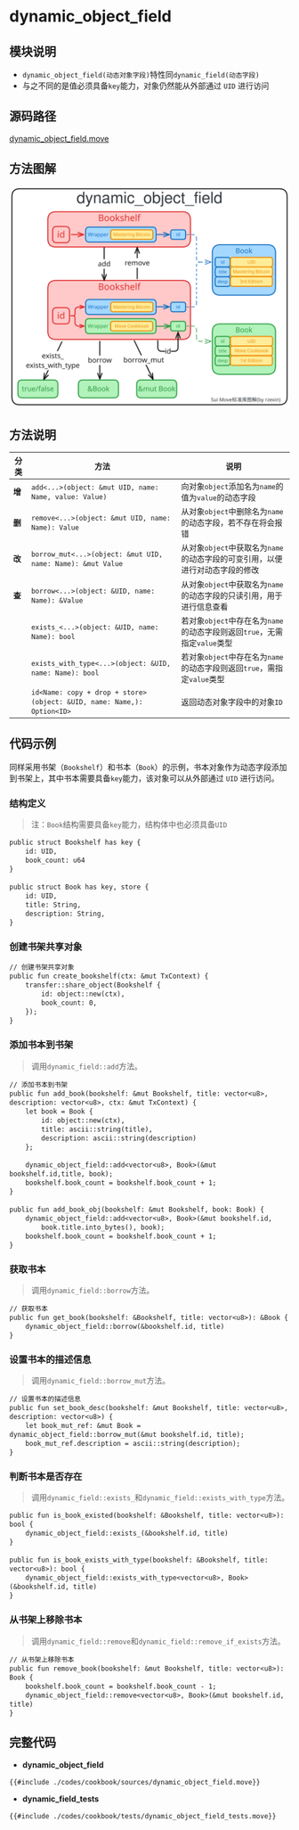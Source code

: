 # dynamic_object_field

## 模块说明

- `dynamic_object_field(动态对象字段)`特性同`dynamic_field(动态字段)`
- 与之不同的是值必须具备`key`能力，对象仍然能从外部通过 `UID` 进行访问

## 源码路径

[dynamic_object_field.move](https://github.com/MystenLabs/sui/blob/main/crates/sui-framework/packages/sui-framework/sources/dynamic_object_field.move)

## 方法图解

![](images/dynamic_object_field.svg)

## 方法说明

| 分类   | 方法                                                                   | 说明                                                                         |
| ------ | ---------------------------------------------------------------------- | ---------------------------------------------------------------------------- |
| **增** | `add<...>(object: &mut UID, name: Name, value: Value)`                 | 向对象`object`添加名为`name`的值为`value`的动态字段                          |
| **删** | `remove<...>(object: &mut UID, name: Name): Value `                    | 从对象`object`中删除名为`name`的动态字段，若不存在将会报错                   |
| **改** | `borrow_mut<...>(object: &mut UID, name: Name): &mut Value`            | 从对象`object`中获取名为`name`的动态字段的可变引用，以便进行对动态字段的修改 |
| **查** | `borrow<...>(object: &UID, name: Name): &Value`                        | 从对象`object`中获取名为`name`的动态字段的只读引用，用于进行信息查看         |
|        | `exists_<...>(object: &UID, name: Name): bool`                         | 若对象`object`中存在名为`name`的动态字段则返回`true`，无需指定`value`类型    |
|        | `exists_with_type<...>(object: &UID, name: Name): bool`                | 若对象`object`中存在名为`name`的动态字段则返回`true`，需指定`value`类型      |
|        | `id<Name: copy + drop + store>(object: &UID, name: Name,): Option<ID>` | 返回动态对象字段中的对象`ID`                                                 |

## 代码示例

同样采用书架（`Bookshelf`）和书本（`Book`）的示例，书本对象作为动态字段添加到书架上，其中书本需要具备`key`能力，该对象可以从外部通过 `UID` 进行访问。

### 结构定义

> 注：`Book`结构需要具备`key`能力，结构体中也必须具备`UID`

```move
public struct Bookshelf has key {
    id: UID,
    book_count: u64
}

public struct Book has key, store {
    id: UID,
    title: String,
    description: String,
}
```

### 创建书架共享对象

```move
// 创建书架共享对象
public fun create_bookshelf(ctx: &mut TxContext) {
    transfer::share_object(Bookshelf {
        id: object::new(ctx),
        book_count: 0,
    });
}
```

### 添加书本到书架

> 调用`dynamic_field::add`方法。

```move
// 添加书本到书架
public fun add_book(bookshelf: &mut Bookshelf, title: vector<u8>, description: vector<u8>, ctx: &mut TxContext) {
    let book = Book {
        id: object::new(ctx),
        title: ascii::string(title),
        description: ascii::string(description)
    };

    dynamic_object_field::add<vector<u8>, Book>(&mut bookshelf.id,title, book);
    bookshelf.book_count = bookshelf.book_count + 1;
}

public fun add_book_obj(bookshelf: &mut Bookshelf, book: Book) {
    dynamic_object_field::add<vector<u8>, Book>(&mut bookshelf.id,
        book.title.into_bytes(), book);
    bookshelf.book_count = bookshelf.book_count + 1;
}
```

### 获取书本

> 调用`dynamic_field::borrow`方法。

```move
// 获取书本
public fun get_book(bookshelf: &Bookshelf, title: vector<u8>): &Book {
    dynamic_object_field::borrow(&bookshelf.id, title)
}
```

### 设置书本的描述信息

> 调用`dynamic_field::borrow_mut`方法。

```move
// 设置书本的描述信息
public fun set_book_desc(bookshelf: &mut Bookshelf, title: vector<u8>, description: vector<u8>) {
    let book_mut_ref: &mut Book = dynamic_object_field::borrow_mut(&mut bookshelf.id, title);
    book_mut_ref.description = ascii::string(description);
}
```

### 判断书本是否存在

> 调用`dynamic_field::exists_`和`dynamic_field::exists_with_type`方法。

```move
public fun is_book_existed(bookshelf: &Bookshelf, title: vector<u8>): bool {
    dynamic_object_field::exists_(&bookshelf.id, title)
}

public fun is_book_exists_with_type(bookshelf: &Bookshelf, title: vector<u8>): bool {
    dynamic_object_field::exists_with_type<vector<u8>, Book>(&bookshelf.id, title)
}
```

### 从书架上移除书本

> 调用`dynamic_field::remove`和`dynamic_field::remove_if_exists`方法。

```move
// 从书架上移除书本
public fun remove_book(bookshelf: &mut Bookshelf, title: vector<u8>): Book {
    bookshelf.book_count = bookshelf.book_count - 1;
    dynamic_object_field::remove<vector<u8>, Book>(&mut bookshelf.id, title)
}
```

## 完整代码

- **dynamic_object_field**

```move
{{#include ./codes/cookbook/sources/dynamic_object_field.move}}
```

- **dynamic_field_tests**

```move
{{#include ./codes/cookbook/tests/dynamic_object_field_tests.move}}
```
